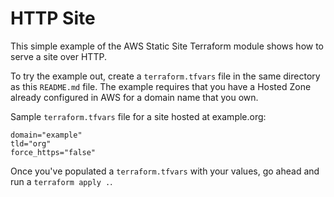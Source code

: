 # HTTP Site

This simple example of the AWS Static Site Terraform module shows how to serve
a site over HTTP.

To try the example out, create a `terraform.tfvars` file in the same directory
as this `README.md` file. The example requires that you have a Hosted Zone
already configured in AWS for a domain name that you own.

Sample `terraform.tfvars` file for a site hosted at example.org:

```
domain="example"
tld="org"
force_https="false"
```

Once you've populated a `terraform.tfvars` with your values, go ahead and run a
`terraform apply .`.
